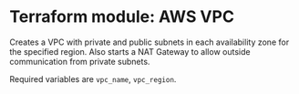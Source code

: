 # Terraform module: AWS VPC

Creates a VPC with private and public subnets in each availability zone for the specified region.  Also starts a NAT Gateway to allow outside communication from private subnets.

Required variables are `vpc_name`, `vpc_region`.
